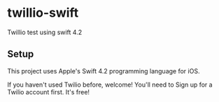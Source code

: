 # twillio-swift

Twillio test using swift 4.2

## Setup
This project uses Apple's Swift 4.2 programming language for iOS.

If you haven't used Twilio before, welcome! You'll need to Sign up for a Twilio account first. It's free!
